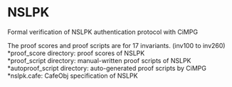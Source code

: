 # NSLPK
Formal verification of NSLPK authentication protocol with CiMPG 
  
The proof scores and proof scripts are for 17 invariants. (inv100 to inv260)  
*proof_score directory: proof scores of NSLPK   
*proof_script directory: manual-written proof scripts of NSLPK   
*autoproof_script directory: auto-generated proof scripts by CiMPG  
*nslpk.cafe: CafeObj specification of NSLPK   


